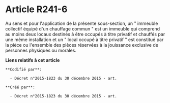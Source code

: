 # Article R241-6

Au sens et pour l'application de la présente sous-section, un " immeuble collectif équipé d'un chauffage commun " est un
immeuble qui comprend au moins deux locaux destinés à être occupés à titre privatif et chauffés par une même installation et
un " local occupé à titre privatif " est constitué par la pièce ou l'ensemble des pièces réservées à la jouissance exclusive
de personnes physiques ou morales.

**Liens relatifs à cet article**

	**Codifié par**:

	  - Décret n°2015-1823 du 30 décembre 2015 - art.

	**Créé par**:

	  - Décret n°2015-1823 du 30 décembre 2015 - art.
